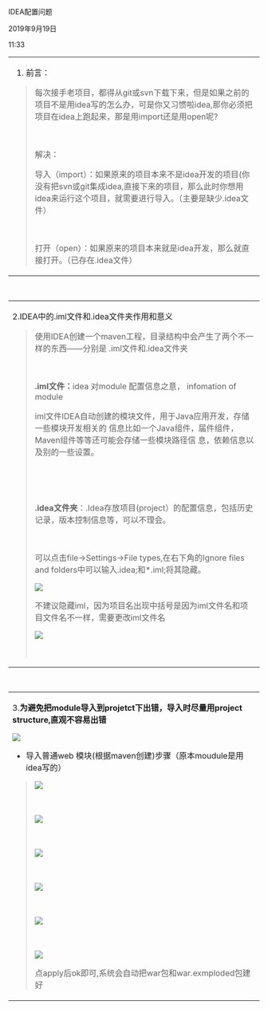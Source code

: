 IDEA配置问题

2019年9月19日

11:33

<table>
<colgroup>
<col style="width: 100%" />
</colgroup>
<tbody>
<tr class="odd">
<td><ol class="incremental" type="1">
<li><p>前言：</p></li>
</ol>
<blockquote>
<p>每次接手老项目，都得从git或svn下载下来，但是如果之前的项目不是用idea写的怎么办，可是你又习惯啦idea,那你必须把项目在idea上跑起来，那是用import还是用open呢?</p>
<p> </p>
<p>解决：</p>
<p>导入（import）：如果原来的项目本来不是idea开发的项目(你没有把svn或git集成idea,直接下来的项目，那么此时你想用idea来运行这个项目，就需要进行导入。（主要是缺少.idea文件）</p>
<p> </p>
<p>打开（open）：如果原来的项目本来就是idea开发，那么就直接打开。（已存在.idea文件）</p>
</blockquote></td>
</tr>
</tbody>
</table>

 

<table>
<colgroup>
<col style="width: 100%" />
</colgroup>
<tbody>
<tr class="odd">
<td><p>2.IDEA中的.iml文件和.idea文件夹作用和意义</p>
<blockquote>
<p>使用IDEA创建一个maven工程，目录结构中会产生了两个不一样的东西——分别是 .iml文件和.idea文件夹</p>
<p> </p>
<p><strong>.iml文件：</strong>idea 对module 配置信息之意， infomation of module</p>
<p>iml文件IDEA自动创建的模块文件，用于Java应用开发，存储一些模块开发相关的 信息比如一个Java组件，届件组件，Maven组件等等还可能会存储一些模块路径信 息，依赖信息以及别的一些设置。</p>
<p> </p>
<p> </p>
<p><strong>.idea文件夹</strong>：.Idea存放项目(project）的配置信息，包括历史记录，版本控制信息等，可以不理会。</p>
<p> </p>
<p>可以点击file-&gt;Settings-&gt;File types,在右下角的Ignore files and folders中可以输入.idea;和*.iml;将其隐藏。</p>
<p><img src="065_IDEA配置问题_000.png" /></p>
<p>不建议隐藏iml，因为项目名出现中括号是因为iml文件名和项目文件名不一样，需要更改iml文件名</p>
<p><img src="065_IDEA配置问题_001.png" /></p>
<p> </p>
</blockquote></td>
</tr>
</tbody>
</table>

 

<table>
<colgroup>
<col style="width: 100%" />
</colgroup>
<tbody>
<tr class="odd">
<td><p>3.<strong>为避免把module导入到projetct下出错，导入时尽量用project structure,直观不容易出错</strong></p>
<p><img src="065_IDEA配置问题_002.png" /></p>
<ul class="incremental">
<li><p>导入普通web 模块(根据maven创建)步骤（原本moudule是用idea写的）</p></li>
</ul>
<blockquote>
<p><img src="065_IDEA配置问题_003.png" /></p>
<p> </p>
<p><img src="065_IDEA配置问题_004.png" /></p>
<p> </p>
<p><img src="065_IDEA配置问题_005.png" /></p>
<p> </p>
<p><img src="065_IDEA配置问题_006.png" /></p>
<p> </p>
<p><img src="065_IDEA配置问题_007.png" /></p>
<p> </p>
<p><img src="065_IDEA配置问题_008.png" /></p>
<p>点apply后ok即可,系统会自动把war包和war.exmploded包建好</p>
</blockquote></td>
</tr>
</tbody>
</table>
